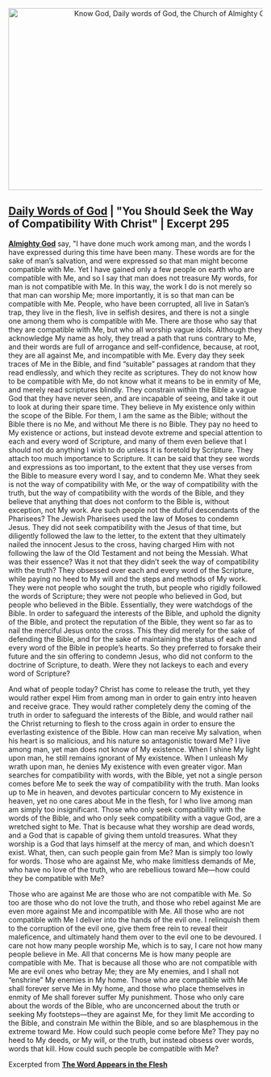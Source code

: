 <p align="center"><a href="https://youtu.be/l0a7squFQyI" target="_blank"><img src="http://img.youtube.com/vi/l0a7squFQyI/0.jpg" alt="Know God, Daily words of God, the Church of Almighty God" width="640" height="360" border="0" /></a><p>
 
## [Daily Words of God](https://www.holyspiritspeaks.org/video-category/daily-words-of-God/) | "You Should Seek the Way of Compatibility With Christ" | Excerpt 295
 
**[Almighty God](https://www.holyspiritspeaks.org/)** say, "I have done much work among man, and the words I have expressed during this time have been many. These words are for the sake of man’s salvation, and were expressed so that man might become compatible with Me. Yet I have gained only a few people on earth who are compatible with Me, and so I say that man does not treasure My words, for man is not compatible with Me. In this way, the work I do is not merely so that man can worship Me; more importantly, it is so that man can be compatible with Me. People, who have been corrupted, all live in Satan’s trap, they live in the flesh, live in selfish desires, and there is not a single one among them who is compatible with Me. There are those who say that they are compatible with Me, but who all worship vague idols. Although they acknowledge My name as holy, they tread a path that runs contrary to Me, and their words are full of arrogance and self-confidence, because, at root, they are all against Me, and incompatible with Me. Every day they seek traces of Me in the Bible, and find “suitable” passages at random that they read endlessly, and which they recite as scriptures. They do not know how to be compatible with Me, do not know what it means to be in enmity of Me, and merely read scriptures blindly. They constrain within the Bible a vague God that they have never seen, and are incapable of seeing, and take it out to look at during their spare time. They believe in My existence only within the scope of the Bible. For them, I am the same as the Bible; without the Bible there is no Me, and without Me there is no Bible. They pay no heed to My existence or actions, but instead devote extreme and special attention to each and every word of Scripture, and many of them even believe that I should not do anything I wish to do unless it is foretold by Scripture. They attach too much importance to Scripture. It can be said that they see words and expressions as too important, to the extent that they use verses from the Bible to measure every word I say, and to condemn Me. What they seek is not the way of compatibility with Me, or the way of compatibility with the truth, but the way of compatibility with the words of the Bible, and they believe that anything that does not conform to the Bible is, without exception, not My work. Are such people not the dutiful descendants of the Pharisees? The Jewish Pharisees used the law of Moses to condemn Jesus. They did not seek compatibility with the Jesus of that time, but diligently followed the law to the letter, to the extent that they ultimately nailed the innocent Jesus to the cross, having charged Him with not following the law of the Old Testament and not being the Messiah. What was their essence? Was it not that they didn’t seek the way of compatibility with the truth? They obsessed over each and every word of the Scripture, while paying no heed to My will and the steps and methods of My work. They were not people who sought the truth, but people who rigidly followed the words of Scripture; they were not people who believed in God, but people who believed in the Bible. Essentially, they were watchdogs of the Bible. In order to safeguard the interests of the Bible, and uphold the dignity of the Bible, and protect the reputation of the Bible, they went so far as to nail the merciful Jesus onto the cross. This they did merely for the sake of defending the Bible, and for the sake of maintaining the status of each and every word of the Bible in people’s hearts. So they preferred to forsake their future and the sin offering to condemn Jesus, who did not conform to the doctrine of Scripture, to death. Were they not lackeys to each and every word of Scripture?
 
And what of people today? Christ has come to release the truth, yet they would rather expel Him from among man in order to gain entry into heaven and receive grace. They would rather completely deny the coming of the truth in order to safeguard the interests of the Bible, and would rather nail the Christ returning to flesh to the cross again in order to ensure the everlasting existence of the Bible. How can man receive My salvation, when his heart is so malicious, and his nature so antagonistic toward Me? I live among man, yet man does not know of My existence. When I shine My light upon man, he still remains ignorant of My existence. When I unleash My wrath upon man, he denies My existence with even greater vigor. Man searches for compatibility with words, with the Bible, yet not a single person comes before Me to seek the way of compatibility with the truth. Man looks up to Me in heaven, and devotes particular concern to My existence in heaven, yet no one cares about Me in the flesh, for I who live among man am simply too insignificant. Those who only seek compatibility with the words of the Bible, and who only seek compatibility with a vague God, are a wretched sight to Me. That is because what they worship are dead words, and a God that is capable of giving them untold treasures. What they worship is a God that lays himself at the mercy of man, and which doesn’t exist. What, then, can such people gain from Me? Man is simply too lowly for words. Those who are against Me, who make limitless demands of Me, who have no love of the truth, who are rebellious toward Me—how could they be compatible with Me?
 
Those who are against Me are those who are not compatible with Me. So too are those who do not love the truth, and those who rebel against Me are even more against Me and incompatible with Me. All those who are not compatible with Me I deliver into the hands of the evil one. I relinquish them to the corruption of the evil one, give them free rein to reveal their maleficence, and ultimately hand them over to the evil one to be devoured. I care not how many people worship Me, which is to say, I care not how many people believe in Me. All that concerns Me is how many people are compatible with Me. That is because all those who are not compatible with Me are evil ones who betray Me; they are My enemies, and I shall not “enshrine” My enemies in My home. Those who are compatible with Me shall forever serve Me in My home, and those who place themselves in enmity of Me shall forever suffer My punishment. Those who only care about the words of the Bible, who are unconcerned about the truth or seeking My footsteps—they are against Me, for they limit Me according to the Bible, and constrain Me within the Bible, and so are blasphemous in the extreme toward Me. How could such people come before Me? They pay no heed to My deeds, or My will, or the truth, but instead obsess over words, words that kill. How could such people be compatible with Me?
 
Excerpted from **[The Word Appears in the Flesh](https://www.holyspiritspeaks.org/books/the-word-appears-in-the-flesh/)**
 
 
